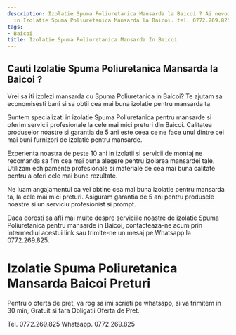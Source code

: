 ```yaml
---
description: Izolatie Spuma Poliuretanica Mansarda la Baicoi ? Ai nevoie de un profesionist
  in Izolatie Spuma Poliuretanica Mansarda la Baicoi. tel. 0772.269.825
tags:
- Baicoi
title: Izolatie Spuma Poliuretanica Mansarda In Baicoi
---
```



## Cauti Izolatie Spuma Poliuretanica Mansarda la Baicoi ?

Vrei sa iti izolezi mansarda cu Spuma Poliuretanica in Baicoi? Te ajutam sa economisesti bani si sa obtii cea mai buna izolatie pentru mansarda ta. 

Suntem specializati in izolatie Spuma Poliuretanica pentru mansarde si oferim servicii profesionale la cele mai mici preturi din Baicoi. Calitatea produselor noastre si garantia de 5 ani este ceea ce ne face unul dintre cei mai buni furnizori de izolatie pentru mansarde.

Experienta noastra de peste 10 ani in izolatii si servicii de montaj ne recomanda sa fim cea mai buna alegere pentru izolarea mansardei tale. Utilizam echipamente profesionale si materiale de cea mai buna calitate pentru a oferi cele mai bune rezultate.

Ne luam angajamentul ca vei obtine cea mai buna izolatie pentru mansarda ta, la cele mai mici preturi. Asiguram garantia de 5 ani pentru produsele noastre si un serviciu profesionist si prompt. 

Daca doresti sa afli mai multe despre serviciile noastre de izolatie Spuma Poliuretanica pentru mansarde in Baicoi, contacteaza-ne acum prin intermediul acestui link sau trimite-ne un mesaj pe Whatsapp la 0772.269.825.

# Izolatie Spuma Poliuretanica Mansarda Baicoi Preturi
Pentru o oferta de pret, va rog sa imi scrieti pe whatsapp, si va trimitem in 30 min, Gratuit si fara Obligatii Oferta de Pret.

Tel. 0772.269.825
Whatsapp. 0772.269.825